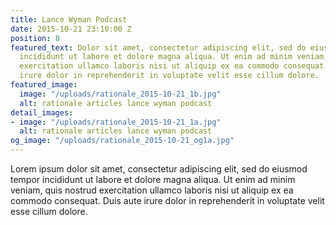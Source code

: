 ```yaml
---
title: Lance Wyman Podcast
date: 2015-10-21 23:10:00 Z
position: 8
featured_text: Dolor sit amet, consectetur adipiscing elit, sed do eiusmod tempor
  incididunt ut labore et dolore magna aliqua. Ut enim ad minim veniam, quis nostrud
  exercitation ullamco laboris nisi ut aliquip ex ea commodo consequat. Duis aute
  irure dolor in reprehenderit in voluptate velit esse cillum dolore.
featured_image:
  image: "/uploads/rationale_2015-10-21_1b.jpg"
  alt: rationale articles lance wyman podcast
detail_images:
- image: "/uploads/rationale_2015-10-21_1a.jpg"
  alt: rationale articles lance wyman podcast
og_image: "/uploads/rationale_2015-10-21_og1a.jpg"
---
```


Lorem ipsum dolor sit amet, consectetur adipiscing elit, sed do eiusmod tempor incididunt ut labore et dolore magna aliqua. Ut enim ad minim veniam, quis nostrud exercitation ullamco laboris nisi ut aliquip ex ea commodo consequat. Duis aute irure dolor in reprehenderit in voluptate velit esse cillum dolore.

